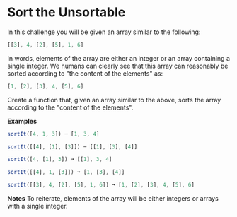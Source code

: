 # Sort the Unsortable

In this challenge you will be given an array similar to the following:

```js
[[3], 4, [2], [5], 1, 6]
```

In words, elements of the array are either an integer or an array containing a single integer. We humans can clearly see that this array can reasonably be sorted according to "the content of the elements" as:

```js
[1, [2], [3], 4, [5], 6]
```

Create a function that, given an array similar to the above, sorts the array according to the "content of the elements".

**Examples**

```js
sortIt([4, 1, 3]) ➞ [1, 3, 4]

sortIt([[4], [1], [3]]) ➞ [[1], [3], [4]]

sortIt([4, [1], 3]) ➞ [[1], 3, 4]

sortIt([[4], 1, [3]]) ➞ [1, [3], [4]]

sortIt([[3], 4, [2], [5], 1, 6]) ➞ [1, [2], [3], 4, [5], 6]
```

**Notes**
To reiterate, elements of the array will be either integers or arrays with a single integer.
